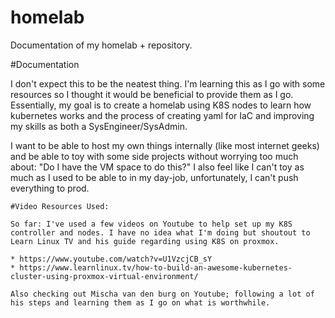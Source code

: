 # homelab
Documentation of my homelab + repository.

#Documentation

I don't expect this to be the neatest thing. I'm learning this as I go with some resources so I thought it would be beneficial to provide 
them as I go.
Essentially, my goal is to create a homelab using K8S nodes to learn how kubernetes works and the process of creating yaml for IaC and improving my skills as both a SysEngineer/SysAdmin.

I want to be able to host my own things internally (like most internet geeks) and be able to toy with some side projects without worrying too much about: "Do I have the VM space to do this?" I also feel like I can't toy as much as I used to be able to in my day-job, unfortunately, I can't push everything to prod.


	#Video Resources Used:
	
	So far: I've used a few videos on Youtube to help set up my K8S controller and nodes. I have no idea what I'm doing but shoutout to 
	Learn Linux TV and his guide regarding using K8S on proxmox.
	
	* https://www.youtube.com/watch?v=U1VzcjCB_sY
	* https://www.learnlinux.tv/how-to-build-an-awesome-kubernetes-cluster-using-proxmox-virtual-environment/

	Also checking out Mischa van den burg on Youtube; following a lot of his steps and learning them as I go on what is worthwhile.

